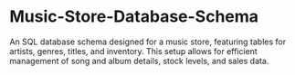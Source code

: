 # Music-Store-Database-Schema
An SQL database schema designed for a music store, featuring tables for artists, genres, titles, and inventory. This setup allows for efficient management of song and album details, stock levels, and sales data.
